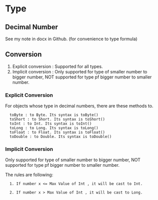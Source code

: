 # Type 
## Decimal Number
See my note in docx in Github. (for convenience to type formula)  
## Conversion
1. Explicit conversion : Supported for all types.
2. Implicit conversion : Only supported for type of smaller number to bigger number, NOT supported for type pf bigger number to smaller number.

### Explicit Conversion
For objects whose type in decimal numbers, there are these methods to<type>.

      toByte : to Byte. Its syntax is toByte()
      toShort : to Short. Its syntax is toShort()
      toInt : to Int. Its syntax is toInt()
      toLong : to Long. Its syntax is toLong()
      toFloat : to Float. Its syntax is toFloat()
      toDouble : to Double. Its syntax is toDouble()

### Implicit Conversion
Only supported for type of smaller number to bigger number, NOT supported for type pf bigger number to smaller number.

The rules are following:

      1. If number x <= Max Value of Int , it will be cast to Int.

      2. If number x > Max Value of Int , it will be cast to Long.

   

